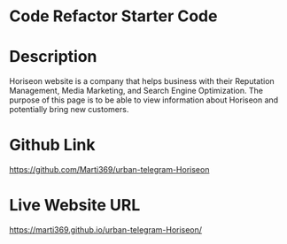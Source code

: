 # Code Refactor Starter Code

# Description
Horiseon website is a company that helps business with their Reputation Management, Media Marketing, and Search Engine Optimization. The purpose of this page is to be able to view information about Horiseon and potentially bring new customers.

# Github Link

https://github.com/Marti369/urban-telegram-Horiseon

# Live Website URL

https://marti369.github.io/urban-telegram-Horiseon/